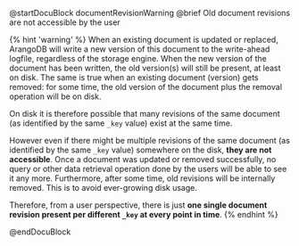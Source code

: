 @startDocuBlock documentRevisionWarning
@brief Old document revisions are not accessible by the user

{% hint 'warning' %}
When an existing document is updated or replaced, ArangoDB will write a new
version of this document to the write-ahead logfile, regardless of the
storage engine. When the new version of the document has been written, the
old version(s) will still be present, at least on disk. The same is true when
an existing document (version) gets removed: for some time, the old version
of the document plus the removal operation will be on disk.

On disk it is therefore possible that many revisions of the same document
(as identified by the same `_key` value) exist at the same time.

However even if there might be multiple revisions of the same document (as
identified by the same `_key` value) somewhere on the disk, **they are not
accessible**. Once a document was updated or removed successfully, no query
or other data retrieval operation done by the users will be able to see it
any more. Furthermore, after some time, old revisions will be internally removed.
This is to avoid ever-growing disk usage.

Therefore, from a user perspective, there is just **one single document revision
present per different `_key` at every point in time**.
{% endhint %}

@endDocuBlock